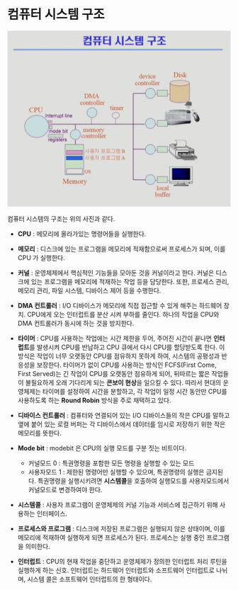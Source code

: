 # 컴퓨터 시스템 구조

![](image.png)

컴퓨터 시스템의 구조는 위의 사진과 같다.

- **CPU** : 메모리에 올라가있는 명령어들을 실행한다.

- **메모리** : 디스크에 있는 프로그램을 메모리에 적재함으로써 프로세스가 되며, 이를 CPU 가 실행한다.

- **커널** : 운영체제에서 핵심적인 기능들을 모아둔 것을 커널이라고 한다. 커널은 디스크에 있는 프로그램을 메모리에 적재하는 작업 등을 담당한다. 또한, 프로세스 관리, 메모리 관리, 파일 시스템, 디바이스 제어 등을 수행한다.

- **DMA 컨트롤러** : I/O 디바이스가 메모리에 직접 접근할 수 있게 해주는 하드웨어 장치. CPU에게 오는 인터럽트를 분산 시켜 부하를 줄인다. 하나의 작업을 CPU와 DMA 컨트롤러가 동시에 하는 것을 방지한다.

- **타이머** : CPU를 사용하는 작업에는 시간 제한을 두어, 주어진 시간이 끝나면 **인터럽트**를 발생시켜 CPU를 반납하고 CPU 큐에서 다시 CPU를 할당받도록 한다. 이 방식은 작업이 너무 오랫동안 CPU를 점유하지 못하게 하여, 시스템의 공평성과 반응성을 보장한다. 타이머가 없이 CPU를 사용하는 방식인 FCFS(First Come, First Served)는 긴 작업이 CPU를 오랫동안 점유하게 되어, 뒤따르는 짧은 작업들이 불필요하게 오래 기다리게 되는 **콘보이 현상**을 일으킬 수 있다. 따라서 현대의 운영체제는 타이머를 설정하여 시간을 분할하고, 각 작업이 일정 시간 동안만 CPU를 사용하도록 하는 **Round Robin** 방식을 주로 채택하고 있다.

- **디바이스 컨트롤러** : 컴퓨터와 연결되어 있는 I/O 디바이스들의 작은 CPU를 말하고 옆에 붙어 있는 로컬 버퍼는 각 디바이스에서 데이터를 임시로 저장하기 위한 작은 메모리를 뜻한다.

- **Mode bit** :  modebit 은 CPU의 실행 모드를 구분 짓는 비트이다. 
  - 커널모드 0 : 특권명령을 포함한 모든 명령을 실행할 수 있는 모드
  - 사용자모드 1 : 제한된 명령어만 실행할 수 있으며, 특권명령의 실행은 금지된다. 특권명령을 실행시키려면 **시스템콜**을 호출하여 실행모드를 사용자모드에서 커널모드로 변경하여야 한다.

- **시스템콜** :  사용자 프로그램이 운영체제의 커널 기능과 서비스에 접근하기 위해 사용하는 인터페이스.

- **프로세스와 프로그램** : 디스크에 저장된 프로그램은 실행되지 않은 상태이며, 이를 메모리에 적재하여 실행하게 되면 프로세스가 된다. 프로세스는 실행 중인 프로그램을 의미한다.

- **인터럽트** : CPU의 현재 작업을 중단하고 운영체제가 정의한 인터럽트 처리 루틴을 실행하게 하는 신호. 인터럽트는 하드웨어 인터럽트와 소프트웨어 인터럽트로 나뉘며, 시스템 콜은 소프트웨어 인터럽트의 한 형태이다. 